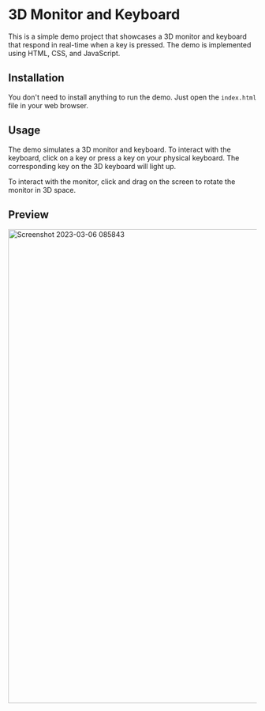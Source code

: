# 3D Monitor and Keyboard
This is a simple demo project that showcases a 3D monitor and keyboard that respond in real-time when a key is pressed. The demo is implemented using HTML, CSS, and JavaScript.

## Installation
You don't need to install anything to run the demo. Just open the `index.html` file in your web browser.

## Usage
The demo simulates a 3D monitor and keyboard. To interact with the keyboard, click on a key or press a key on your physical keyboard. The corresponding key on the 3D keyboard will light up.

To interact with the monitor, click and drag on the screen to rotate the monitor in 3D space.

## Preview
<img width="960" alt="Screenshot 2023-03-06 085843" src="https://user-images.githubusercontent.com/59678435/223028139-955deb34-13b0-4e38-b477-b8e533ad1fa3.png">
